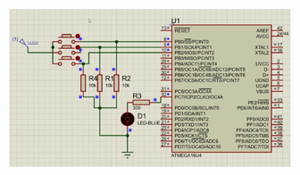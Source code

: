 
![Демонстрация работы](https://github.com/Strus05/MPSU/blob/main/presentation.gif "Работа программы") 
